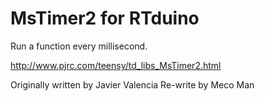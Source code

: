 # MsTimer2 for RTduino

Run a function every millisecond.

http://www.pjrc.com/teensy/td_libs_MsTimer2.html

Originally written by Javier Valencia
Re-write by Meco Man
